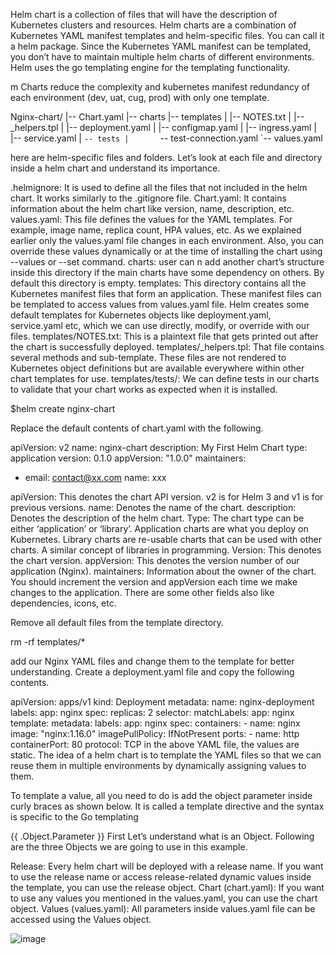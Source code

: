 Helm chart is  a collection of files that will have the description of Kubernetes clusters and resources.
Helm charts are a combination of Kubernetes YAML manifest templates and helm-specific files. 
You can call it a helm package. 
Since the Kubernetes YAML manifest can be templated, you don’t have to maintain multiple helm charts of different environments. 
Helm uses the go templating engine for the templating functionality.

m Charts reduce the complexity and kubernetes manifest redundancy of 
each environment (dev, uat, cug, prod) with only one template.

Nginx-chart/
|-- Chart.yaml
|-- charts
|-- templates
|   |-- NOTES.txt
|   |-- _helpers.tpl
|   |-- deployment.yaml
|   |-- configmap.yaml
|   |-- ingress.yaml
|   |-- service.yaml
|   `-- tests
|       `-- test-connection.yaml
`-- values.yaml

here are helm-specific files and folders. Let’s look at each file and directory inside a helm chart and understand its importance.

.helmignore: It is used to define all the files that not included in the helm chart. It works similarly to the .gitignore file.
Chart.yaml: It contains information about the helm chart like version, name, description, etc.
values.yaml: This file defines the values for the YAML templates. For example, image name, replica count, HPA values, etc. As we explained earlier only the values.yaml file changes in each environment. Also, you can override these values dynamically or at the time of installing the chart using --values or --set command.
charts: user can n add another chart’s structure inside this directory if the  main charts have some dependency on others. By default this directory is empty.
templates: This directory contains all the Kubernetes manifest files that form an application. These manifest files can be templated to access values from values.yaml file. Helm creates some default templates for Kubernetes objects like deployment.yaml, service.yaml etc, which we can use directly, modify, or override with our files.
templates/NOTES.txt: This is a plaintext file that gets printed out after the chart is successfully deployed. 
templates/_helpers.tpl: That file contains several methods and sub-template. These files are not rendered to Kubernetes object definitions but are available everywhere within other chart templates for use. 
templates/tests/: We can define tests in our charts to validate that your chart works as expected when it is installed. 

$helm create nginx-chart

Replace the default contents of chart.yaml with the following.

apiVersion: v2
name: nginx-chart
description: My First Helm Chart
type: application
version: 0.1.0
appVersion: "1.0.0"
maintainers:
- email: contact@xx.com
  name: xxx

apiVersion: This denotes the chart API version. v2 is for Helm 3 and v1 is for previous versions.
name: Denotes the name of the chart.
description: Denotes the description of the helm chart.
Type: The chart type can be either ‘application’ or ‘library’. Application charts are what you deploy on Kubernetes. Library charts are re-usable charts that can be used with other charts. A similar concept of libraries in programming.
Version: This denotes the chart version. 
appVersion: This denotes the version number of our application (Nginx). 
maintainers: Information about the owner of the chart.
You should increment the version and appVersion each time we make changes to the application.
There are some other fields also like dependencies, icons, etc. 

Remove all default files from the template directory.

rm -rf templates/*

add our Nginx YAML files and change them to the template for better understanding.
Create a deployment.yaml file and copy the following contents.

apiVersion: apps/v1
kind: Deployment
metadata:
  name: nginx-deployment
  labels:
    app: nginx
spec:
  replicas: 2
  selector:
    matchLabels:
      app: nginx
  template:
    metadata:
      labels:
        app: nginx
    spec:
      containers:
        - name: nginx
          image: "nginx:1.16.0"
          imagePullPolicy: IfNotPresent
          ports:
            - name: http
              containerPort: 80
              protocol: TCP
in the above YAML file, the values are static. 
The idea of a helm chart is to template the YAML files so that we can reuse them in multiple environments by dynamically assigning values to them.

To template a value, all you need to do is add the object parameter inside curly braces as shown below. It is called a template directive and the syntax is specific to the Go templating

{{ .Object.Parameter }}
First Let’s understand what is an Object. Following are the three Objects we are going to use in this example.

Release: Every helm chart will be deployed with a release name. If you want to use the release name or access release-related dynamic values inside the template, you can use the release object.
Chart (chart.yaml): If you want to use any values you mentioned in the values.yaml, you can use the chart object.
Values (values.yaml): All parameters inside values.yaml file can be accessed using the Values object.

![image](https://user-images.githubusercontent.com/12657295/251477565-9c947e9e-45a2-440d-9916-e715912f03bc.png)




